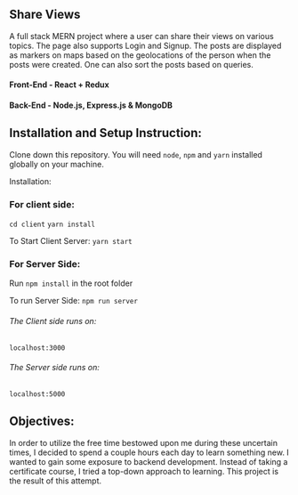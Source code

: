 ## Share Views

A full stack MERN project where a user can share their views on various topics. The page also supports Login and Signup. The posts are displayed as markers on maps based on the geolocations of the person when the posts were created. One can also sort the posts based on queries.


#### Front-End - React + Redux

#### Back-End - Node.js, Express.js & MongoDB

## Installation and Setup Instruction:

Clone down this repository. You will need `node`, `npm` and `yarn` installed globally on your machine.  

Installation:

### For client side:
`cd client`
`yarn install`  

To Start Client Server:
`yarn start`  

### For Server Side:
Run `npm install` in the root folder

To run Server Side:
`npm run server`


###### The Client side runs on:
`localhost:3000`  
###### The Server side runs on:
`localhost:5000`

## Objectives:
 

In order to utilize the free time bestowed upon me during these uncertain times, I decided to spend a couple hours each day to learn something new. I wanted to gain some exposure to backend development. Instead of taking a certificate course, I tried a top-down approach to learning. This project is the result of this attempt. 
